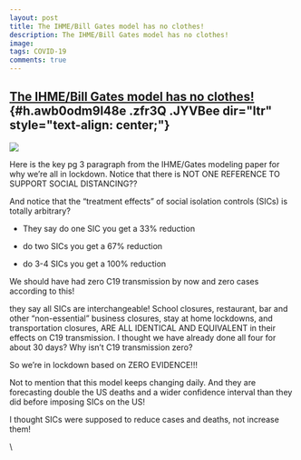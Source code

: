 ```yaml
---
layout: post
title: The IHME/Bill Gates model has no clothes!
description: The IHME/Bill Gates model has no clothes!
image: 
tags: COVID-19
comments: true
---
```


[The IHME/Bill Gates model has no clothes!](https://www.google.com/url?q=https%3A%2F%2Fwww.linkedin.com%2Fposts%2Fjoelhay_ihmegates-model-activity-6656242160138092544-fmKB%2F&sa=D&sntz=1&usg=AFQjCNEN0K1_uoFK1g4RNQ_o-P263-a5CA) {#h.awb0odm9l48e .zfr3Q .JYVBee dir="ltr" style="text-align: center;"}
----------------------------------------------------------------------------------------------------------------------------------------------------------------------------------------------------------------------------------

[![](https://lh3.googleusercontent.com/iyQnlgSM8H2igw_6OkZ8Zv6zvd20nlbMbiDwhIOYSt4pnHol5iv_d6q6EpjicDtZBe4u4u4sN42N5-wbG6cFiHQespZVGbhXQvLF6JOsAfBja_ABytA=w1280)](https://www.google.com/url?q=https%3A%2F%2Fredcap.med.usc.edu%2Fsurveys%2F%3Fs%3DJ7KEL4YTKT&sa=D&sntz=1&usg=AFQjCNGgmJPVlIxKzdq9Pd16K5HC0kstRQ)

Here is the key pg 3 paragraph from the IHME/Gates modeling paper for
why we’re all in lockdown. Notice that there is NOT ONE REFERENCE TO
SUPPORT SOCIAL DISTANCING??

And notice that the “treatment effects” of social isolation controls
(SICs) is totally arbitrary?

-   They say do one SIC you get a 33% reduction

-   do two SICs you get a 67% reduction

-   do 3-4 SICs you get a 100% reduction

We should have had zero C19 transmission by now and zero cases according
to this!

they say all SICs are interchangeable! School closures, restaurant, bar
and other “non-essential” business closures, stay at home lockdowns, and
transportation closures, ARE ALL IDENTICAL AND EQUIVALENT in their
effects on C19 transmission. I thought we have already done all four for
about 30 days? Why isn’t C19 transmission zero?

So we’re in lockdown based on ZERO EVIDENCE!!!

Not to mention that this model keeps changing daily. And they are
forecasting double the US deaths and a wider confidence interval than
they did before imposing SICs on the US!

I thought SICs were supposed to reduce cases and deaths, not increase
them!

\

